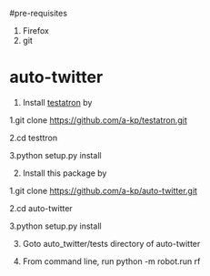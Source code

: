 #pre-requisites
1. Firefox
2. git

# auto-twitter

1. Install [testatron](https://github.com/a-kp/testatron) by

  1.git clone https://github.com/a-kp/testatron.git
  
  2.cd testtron
  
  3.python setup.py install

2. Install this package by

  1.git clone https://github.com/a-kp/auto-twitter.git
  
  2.cd auto-twitter
  
  3.python setup.py install

3. Goto auto_twitter/tests directory of auto-twitter

4. From command line, run python -m robot.run rf



